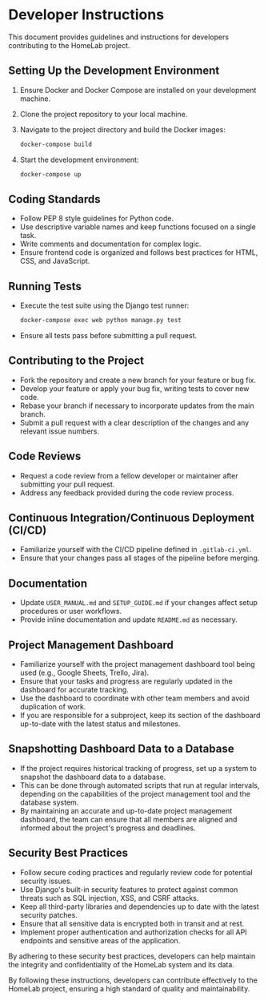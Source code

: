 # Developer Instructions

This document provides guidelines and instructions for developers contributing to the HomeLab project.

## Setting Up the Development Environment

1. Ensure Docker and Docker Compose are installed on your development machine.
2. Clone the project repository to your local machine.
3. Navigate to the project directory and build the Docker images:

   ```bash
   docker-compose build
   ```

4. Start the development environment:

   ```bash
   docker-compose up
   ```

## Coding Standards

- Follow PEP 8 style guidelines for Python code.
- Use descriptive variable names and keep functions focused on a single task.
- Write comments and documentation for complex logic.
- Ensure frontend code is organized and follows best practices for HTML, CSS, and JavaScript.

## Running Tests

- Execute the test suite using the Django test runner:

  ```bash
  docker-compose exec web python manage.py test
  ```

- Ensure all tests pass before submitting a pull request.

## Contributing to the Project

- Fork the repository and create a new branch for your feature or bug fix.
- Develop your feature or apply your bug fix, writing tests to cover new code.
- Rebase your branch if necessary to incorporate updates from the main branch.
- Submit a pull request with a clear description of the changes and any relevant issue numbers.

## Code Reviews

- Request a code review from a fellow developer or maintainer after submitting your pull request.
- Address any feedback provided during the code review process.

## Continuous Integration/Continuous Deployment (CI/CD)

- Familiarize yourself with the CI/CD pipeline defined in `.gitlab-ci.yml`.
- Ensure that your changes pass all stages of the pipeline before merging.

## Documentation

- Update `USER_MANUAL.md` and `SETUP_GUIDE.md` if your changes affect setup procedures or user workflows.
- Provide inline documentation and update `README.md` as necessary.

## Project Management Dashboard

- Familiarize yourself with the project management dashboard tool being used (e.g., Google Sheets, Trello, Jira).
- Ensure that your tasks and progress are regularly updated in the dashboard for accurate tracking.
- Use the dashboard to coordinate with other team members and avoid duplication of work.
- If you are responsible for a subproject, keep its section of the dashboard up-to-date with the latest status and milestones.

## Snapshotting Dashboard Data to a Database
- If the project requires historical tracking of progress, set up a system to snapshot the dashboard data to a database.
- This can be done through automated scripts that run at regular intervals, depending on the capabilities of the project management tool and the database system.
- By maintaining an accurate and up-to-date project management dashboard, the team can ensure that all members are aligned and informed about the project's progress and deadlines.

## Security Best Practices

- Follow secure coding practices and regularly review code for potential security issues.
- Use Django's built-in security features to protect against common threats such as SQL injection, XSS, and CSRF attacks.
- Keep all third-party libraries and dependencies up to date with the latest security patches.
- Ensure that all sensitive data is encrypted both in transit and at rest.
- Implement proper authentication and authorization checks for all API endpoints and sensitive areas of the application.

By adhering to these security best practices, developers can help maintain the integrity and confidentiality of the HomeLab system and its data.

By following these instructions, developers can contribute effectively to the HomeLab project, ensuring a high standard of quality and maintainability.
